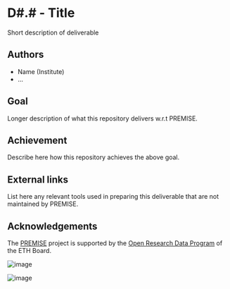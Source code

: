 # D#.# - Title

Short description of deliverable

## Authors

- Name (Institute)
- ...

## Goal

Longer description of what this repository delivers w.r.t PREMISE.

## Achievement

Describe here how this repository achieves the above goal.

## External links

List here any relevant tools used in preparing this deliverable that are not maintained by PREMISE.

## Acknowledgements

The [PREMISE](https://ord-premise.org/) project is supported by the [Open Research Data Program](https://ethrat.ch/en/eth-domain/open-research-data/) of the ETH Board.

![image](https://ord-premise.org/assets/img/logos/PREMISE-logo.svg)

![image](https://ethrat.ch/wp-content/uploads/2021/12/ethr_en_rgb_black.svg)
